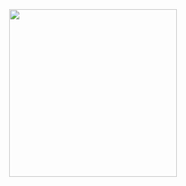 <div style="width: 100%;" align="center">
  <img src="https://pbs.twimg.com/media/Ex7_uQJWEAABPNa.jpg" style="height: 300px;">
</div>
